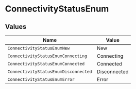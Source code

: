 # ConnectivityStatusEnum


## Values

| Name                                 | Value                                |
| ------------------------------------ | ------------------------------------ |
| `ConnectivityStatusEnumNew`          | New                                  |
| `ConnectivityStatusEnumConnecting`   | Connecting                           |
| `ConnectivityStatusEnumConnected`    | Connected                            |
| `ConnectivityStatusEnumDisconnected` | Disconnected                         |
| `ConnectivityStatusEnumError`        | Error                                |